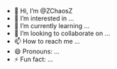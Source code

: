 - 👋 Hi, I’m @ZChaosZ
- 👀 I’m interested in ...
- 🌱 I’m currently learning ...
- 💞️ I’m looking to collaborate on ...
- 📫 How to reach me ...
- 😄 Pronouns: ...
- ⚡ Fun fact: ...

<!---
ZChaosZ/ZChaosZ is a ✨ special ✨ repository because its `README.md` (this file) appears on your GitHub profile.
You can click the Preview link to take a look at your changes.
--->
